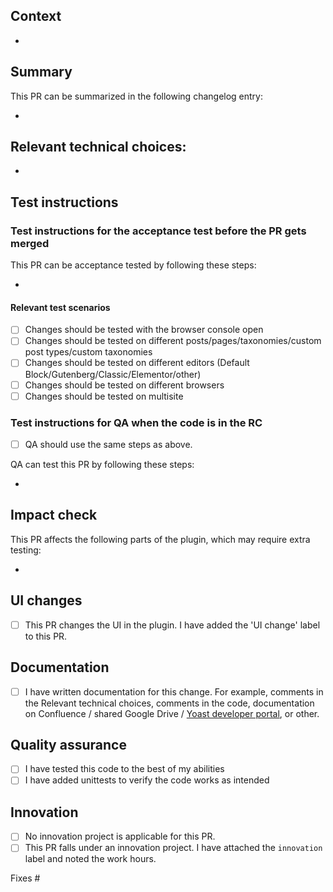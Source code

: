 ## Context
<!--
What do we want to achieve with this PR? Why did we write this code?
-->

*

## Summary

<!--
Attach one of the following labels to the PR: `changelog: bugfix`, `changelog: enhancement`, `changelog: other`, `changelog: non-user-facing`.
If the changelog item is a bugfix, please use the following sentence structure: Fixes a bug where ... would ... (when ...).
If the changelog item is meant for the changelog of another repo, start you changelog item with the repo name between square brackets, for example: * [wordpress-seo-premium] Fixes a bug where ....
If the same changelog item is applicable to multiple changelogs/repos, add a separate changelog item for all of them.
-->
This PR can be summarized in the following changelog entry:

*

## Relevant technical choices:

*

## Test instructions
<!--
Please follow these guidelines when creating test instructions:
- Please provide step-by-step instructions how to reproduce the issue, if applicable.
- Write step-by-step test instructions aimed at non-tech-savvy users, even if the PR is not user-facing.
-->
### Test instructions for the acceptance test before the PR gets merged
This PR can be acceptance tested by following these steps:

*

#### Relevant test scenarios
* [ ] Changes should be tested with the browser console open
* [ ] Changes should be tested on different posts/pages/taxonomies/custom post types/custom taxonomies
* [ ] Changes should be tested on different editors (Default Block/Gutenberg/Classic/Elementor/other)
* [ ] Changes should be tested on different browsers
* [ ] Changes should be tested on multisite
<!--
If you have checked any of the above cases, please add some context about the reason, what to check in the console,
which type/editor/browser should be tested in particular, multisite with subfolders or subdomains, etc.
-->

### Test instructions for QA when the code is in the RC
<!--
Sometimes some steps from the test instructions for the acceptance test aren't relevant anymore once the code has been merged or the feature is complete. If that is the case, do not check the checkbox below.
QA is our Quality Assurance team. The RC is the release candidate zip that is tested before a release
-->

* [ ] QA should use the same steps as above.

<!--
If the above checkbox has not been checked, write down all steps QA should take to test this PR, not only the difference with the acceptance test steps. If QA should use the test instructions specified on the epic, paste a link to the relevant comment on the epic.
-->
QA can test this PR by following these steps:

*

## Impact check
<!--
Sometimes PRs have a bigger impact than is suggested in the user-facing changes. In such cases,
additional (regression) testing might be necessary. To make it clear what parts might need additional testing, please outline which parts of the plugin have been impacted by this PR.
-->
This PR affects the following parts of the plugin, which may require extra testing:

*

## UI changes

* [ ] This PR changes the UI in the plugin. I have added the 'UI change' label to this PR.

## Documentation

* [ ] I have written documentation for this change. For example, comments in the Relevant technical choices, comments in the code, documentation on Confluence / shared Google Drive / [Yoast developer portal](https://developer.yoast.com/), or other.

## Quality assurance

* [ ] I have tested this code to the best of my abilities
* [ ] I have added unittests to verify the code works as intended

## Innovation

* [ ] No innovation project is applicable for this PR.
* [ ] This PR falls under an innovation project. I have attached the `innovation` label and noted the work hours.

Fixes #
